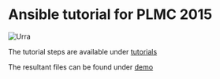 [tutorials]: tutorial 
[demo]: demo

Ansible tutorial for PLMC 2015
==============================

![Urra](https://github.com/robertbarabas/ansible-tutorial/blob/master/ansible.jpeg)

The tutorial steps are available under [tutorials]

The resultant files can be found under [demo]
